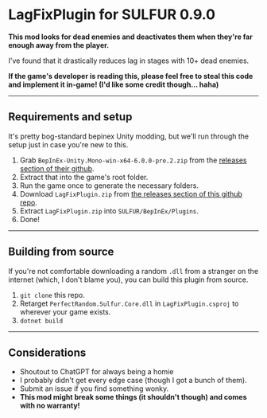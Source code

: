 # LagFixPlugin for SULFUR 0.9.0

**This mod looks for dead enemies and deactivates them when they're far enough away from the player.**

I've found that it drastically reduces lag in stages with 10+ dead enemies.

**If the game's developer is reading this, please feel free to steal this code and implement it in-game! (I'd like some credit though... haha)**

---

## Requirements and setup

It's pretty bog-standard bepinex Unity modding, but we'll run through the setup just in case you're new to this.

1. Grab `BepInEx-Unity.Mono-win-x64-6.0.0-pre.2.zip` from the [releases section of their github](https://github.com/BepInEx/BepInEx/releases).
2. Extract that into the game's root folder.
3. Run the game once to generate the necessary folders.
4. Download `LagFixPlugin.zip` from [the releases section of this github repo](https://github.com/remghoost/LagFixPlugin/releases/).
5. Extract `LagFixPlugin.zip` into `SULFUR/BepInEx/Plugins`.
6. Done!

---
## Building from source

If you're not comfortable downloading a random `.dll` from a stranger on the internet (which, I don't blame you), you can build this plugin from source.

1. `git clone` this repo.
2. Retarget `PerfectRandom.Sulfur.Core.dll` in `LagFixPlugin.csproj` to wherever your game exists.
3. `dotnet build`

---
## Considerations
- Shoutout to ChatGPT for always being a homie
- I probably didn't get every edge case (though I got a bunch of them). 
- Submit an issue if you find something wonky.
- **This mod might break some things (it shouldn't though) and comes with no warranty!**